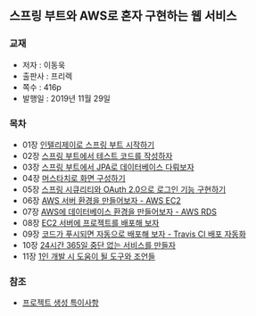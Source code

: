 ## 스프링 부트와 AWS로 혼자 구현하는 웹 서비스
### 교재
- 저자 : 이동욱
- 출판사 : 프리렉
- 쪽수 : 416p
- 발행일 : 2019년 11월 29일

### 목차
- 01장 [인텔리제이로 스프링 부트 시작하기](https://github.com/KEJ94/TIL/blob/main/freelec-springboot3-webservice/01.md)
- 02장 [스프링 부트에서 테스트 코드를 작성하자](https://github.com/KEJ94/TIL/blob/main/freelec-springboot3-webservice/02.md)
- 03장 [스프링 부트에서 JPA로 데이터베이스 다뤄보자](https://github.com/KEJ94/TIL/blob/main/freelec-springboot3-webservice/03.md)
- 04장 [머스타치로 화면 구성하기](https://github.com/KEJ94/TIL/blob/main/freelec-springboot3-webservice/04.md)
- 05장 [스프링 시큐리티와 OAuth 2.0으로 로그인 기능 구현하기](https://github.com/KEJ94/TIL/blob/main/freelec-springboot3-webservice/05.md)
- 06장 [AWS 서버 환경을 만들어보자 - AWS EC2](https://github.com/KEJ94/TIL/blob/main/freelec-springboot3-webservice/06.md)
- 07장 [AWS에 데이터베이스 환경을 만들어보자 - AWS RDS](https://github.com/KEJ94/TIL/blob/main/freelec-springboot3-webservice/07.md)
- 08장 [EC2 서버에 프로젝트를 배포해 보자](https://github.com/KEJ94/TIL/blob/main/freelec-springboot3-webservice/08.md)
- 09장 [코드가 푸시되면 자동으로 배포해 보자 - Travis CI 배포 자동화](https://github.com/KEJ94/TIL/blob/main/freelec-springboot3-webservice/09.md)
- 10장 [24시간 365일 중단 없는 서비스를 만들자](https://github.com/KEJ94/TIL/blob/main/freelec-springboot3-webservice/10.md)
- 11장 [1인 개발 시 도움이 될 도구와 조언들](https://github.com/KEJ94/TIL/blob/main/freelec-springboot3-webservice/11.md)

### 참조
- [프로젝트 생성 특이사항](https://github.com/KEJ94/TIL/blob/main/freelec-springboot3-webservice/프로젝트_생성_특이사항.md)
